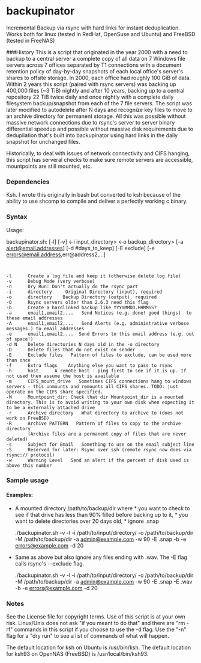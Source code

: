 # backupinator
Incremental Backup via rsync with hard links for instant deduplication. Works both for linux (tested in RedHat, OpenSuse and Ubuntu) and FreeBSD (tested in FreeNAS)

###History
This is a script that originated in the year 2000 with a need to backup to a central server a complete 
copy of all data on 7 Windows file servers across 7 offices separated by T1 connections with a document retention 
policy of day-by-day snapshots of each local office's server's shares to offsite storage. In 2000, each office had roughly 100 GiB of data. Within 2 years this script (paired with rsync servers) was backing up 400,000 files (~3 TiB) nightly and after 10 years, backing up to a central repository 22 TiB twice daily and once nightly with a complete daily filesystem backup/snapshot from each of the 7 file servers.  The script was later modified to autodelete after N days and recognize key files to move to an archive directory for permanent storage. All this was possible without massive network connections due to rsync's server to server binary differential speedup and possible without massive disk requirements due to dedupliation that's built into backupinator using hard links in the daily snapshot for unchanged files.  

Historically, to deal with issues of network connectivity and CIFS hanging, this script has serveral checks to make sure remote servers are accessible, mountpoints are still mounted, etc.

### Dependencies

Ksh. I wrote this originally in bash but converted to ksh because of the ability to use shcomp 
to compile and deliver a perfectly working c binary. 

### Syntax
 Usage: 

backupinator.sh: [-l] [-v] <-i input_directory> <-o backup_directory> [-a alert@email.addresses] [-d #days_to_keep] [-E exclude] [-e errors@email.address,err@address2,...] 

```
 

-l      Create a log file and keep it (otherwise delete log file)
-v      Debug Mode (very verbose)
-n      Dry Run: Don't actually do the rsync part
-i      directory     Original Directory (input), required
-o      directory    Backup Directory (output), required
-O      Rsync servers older than 2.6.3 need this flag
-b      Create a hardlinked backup like YYYYMMDD.HHMMSS? 
-a      email1,email2,...   Send Notices (e.g. done! good things)  to these email addresses
-A      email1,email2,...   Send Alerts (e.g. administrative verbose messages.) to email addresses
-e      email1,email2,...  Send Errors to this email address (e.g. out of space!)
-d N    Delete directories N days old in the -o directory
-D      Delete files that do not exist on sender
-E      Exclude files   Pattern of files to exclude, can be used more than once
-f      Extra flags    Anything else you want to pass to rsync
-h      host      A remote host - ping first to see if it is up. If not used then assume the host is available
-m      CIFS_mount_drive   Sometimes CIFS connections hang to windows servers - this unmounts and remounts all CIFS shares. TODO: just operate on the CIFS share specified. 
-M      Mountpoint_dir: Check that dir Mountpoint_dir is a mounted directory. This is to avoid writing to your own disk when expecting it to be a externally attached drive
-r      Archive directory   What directory to archive to (does not work on FreeBSD)
-R      Archive PATTERN   Pattern of files to copy to the archive directory
        (Archive files are a permanent copy of files that are never deleted)
-s      Subject for Email   Something to use on the email subject line
-S      Reserved for later: Rsync over ssh (remote rsync now does via rsync:// protocol) 
-w      Warning Level   Send an alert if the percent of disk used is above this number
```


### Sample usage

#### Examples:

* A mounted directory /path/to/backup/dir where * you want to check to see if that drive has less than 90% filled before backing up to it, * you want to delete directories over 20 days old, * ignore .snap

     ./backupinator.sh -v -l -i /path/to/input/directory/ -o /path/to/backup/dir -M /path/to/backup/dir  -a admin@example.com -w 90 -E .snap -b -e errors@example.com -d 20


* Same as above but also ignore any files ending with .wav. The -E flag calls rsync's --exclude flag.

     ./backupinator.sh -v -l -i /path/to/input/directory/ -o /path/to/backup/dir -M /path/to/backup/dir  -a admin@example.com -w 90 -E .snap -E .wav -b -e errors@example.com -d 20

### Notes

See the License file for copyright terms. Use of this script is at your own risk. Linux/Unix does not ask "if you meant to do that" and there are "rm -rf" commands in this script if you choose to use the -d flag. Use the "-n" flag for a "dry run" to see a list of commands of what will happen. 

The default location for ksh on Ubuntu is /usr/bin/ksh. The default location for ksh93 on OpenNAS (FreeBSD) is /usr/local/bin/ksh93. 



